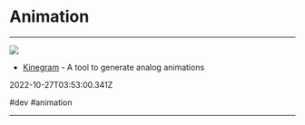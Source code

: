# Animation

---

![](https://kinegram.app/static/images/social.png)

- [Kinegram](https://kinegram.app) - A tool to generate analog animations

2022-10-27T03:53:00.341Z

#dev #animation

---

